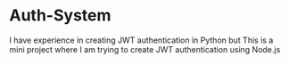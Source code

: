 # Auth-System
I have experience in creating JWT authentication in Python  but This is a mini project where I am trying to create JWT authentication using Node.js
